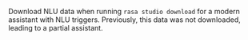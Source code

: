 Download NLU data when running `rasa studio download` for a modern assistant
with NLU triggers. Previously, this data was not downloaded, leading to a
partial assistant.
